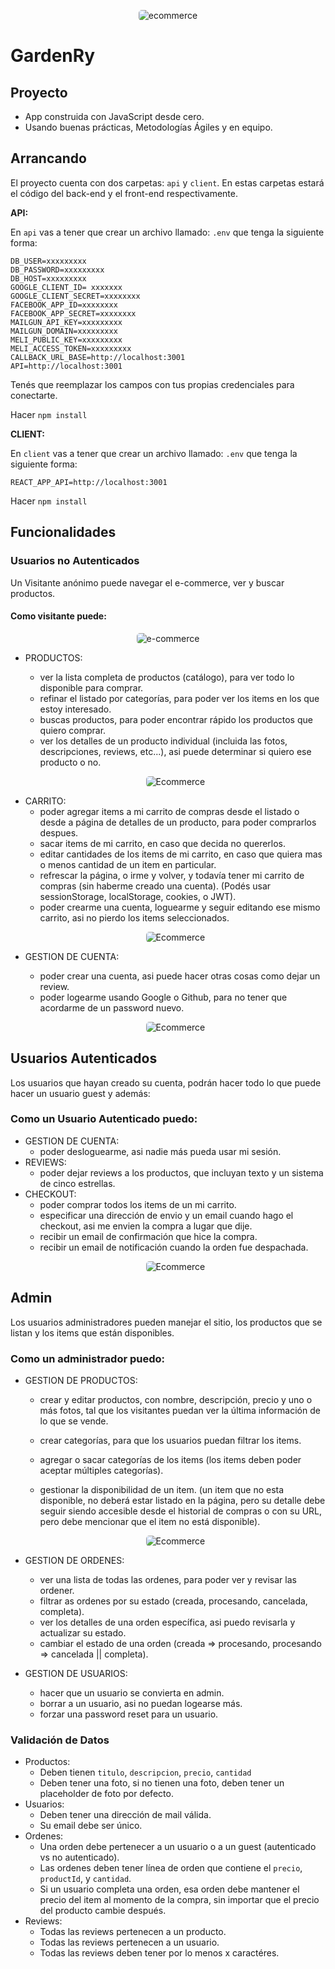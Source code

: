 <p align='center'>
    <img alt="ecommerce" style="border-radius:5px" src='./img/home.png' </img>
</p>

# GardenRy

## Proyecto

- App construida con JavaScript desde cero.
- Usando buenas prácticas,  Metodologías Ágiles y  en equipo.


## Arrancando

El proyecto cuenta con dos carpetas: `api` y `client`. En estas carpetas estará el código del back-end y el front-end respectivamente.


__API:__

En `api` vas a tener que crear un archivo llamado: `.env` que tenga la siguiente forma:

```
DB_USER=xxxxxxxxx
DB_PASSWORD=xxxxxxxxx
DB_HOST=xxxxxxxxx
GOOGLE_CLIENT_ID= xxxxxxx
GOOGLE_CLIENT_SECRET=xxxxxxxx
FACEBOOK_APP_ID=xxxxxxxx
FACEBOOK_APP_SECRET=xxxxxxxx
MAILGUN_API_KEY=xxxxxxxxx
MAILGUN_DOMAIN=xxxxxxxxx
MELI_PUBLIC_KEY=xxxxxxxxx
MELI_ACCESS_TOKEN=xxxxxxxxx
CALLBACK_URL_BASE=http://localhost:3001
API=http://localhost:3001
```
Tenés que reemplazar los campos con tus propias credenciales para conectarte. 

Hacer `npm install`

__CLIENT:__


En `client` vas a tener que crear un archivo llamado: `.env` que tenga la siguiente forma:

```
REACT_APP_API=http://localhost:3001
```

Hacer `npm install`


## Funcionalidades

### Usuarios no Autenticados

Un Visitante anónimo puede navegar el e-commerce, ver y buscar productos.

#### Como visitante puede:

<p align='center'>
    <img alt="e-commerce" style="border-radius:5px" src='./img/products.png' </img>
</p>

- PRODUCTOS:
    + ver la lista completa de productos (catálogo), para ver todo lo disponible para comprar.
    + refinar el listado por categorías, para poder ver los items en los que estoy interesado.
    + buscas productos, para poder encontrar rápido los productos que quiero comprar.
    + ver los detalles de un producto individual (incluida las fotos, descripciones, reviews, etc...), asi puede determinar si quiero ese producto o no.

    <p align='center'>
    <img alt="Ecommerce" style="border-radius:5px" src='./img/productDetail.png' </img>
</p>

- CARRITO:
    + poder agregar items a mi carrito de compras desde el listado o desde a página de detalles de un producto, para poder comprarlos despues.
    + sacar items de mi carrito, en caso que decida no quererlos.
    + editar cantidades de los items de mi carrito, en caso que quiera mas o menos cantidad de un item en particular.
    + refrescar la página, o irme y volver, y todavía tener mi carrito de compras (sin haberme creado una cuenta). (Podés usar sessionStorage, localStorage, cookies, o JWT).
    + poder crearme una cuenta, loguearme y seguir editando ese mismo carrito, asi no pierdo los items seleccionados.
    <p align='center'>
    <img alt="Ecommerce" style="border-radius:5px" src='./img/shopCart.png' </img>
</p>

- GESTION DE CUENTA:
    + poder crear una cuenta, asi puede hacer otras cosas como dejar un review.
    + poder logearme usando Google o Github, para no tener que acordarme de un password nuevo.

    <p align='center'>
    <img alt="Ecommerce" style="border-radius:5px" src='./img/register.png' </img>
</p>

## Usuarios Autenticados

Los usuarios que hayan creado su cuenta, podrán hacer todo lo que puede hacer un usuario guest y además:

### Como un Usuario Autenticado puedo:

- GESTION DE CUENTA:
    + poder desloguearme, asi nadie más pueda usar mi sesión.
- REVIEWS:
    + poder dejar reviews a los productos, que incluyan texto y un sistema de cinco estrellas.
- CHECKOUT:
    + poder comprar todos los items de un mi carrito.
    + especificar una dirección de envio y un email cuando hago el checkout, asi me envien la compra a lugar que dije.
    + recibir un email de confirmación que hice la compra.
    + recibir un email de notificación cuando la orden fue despachada.
    <p align='center'>
    <img alt="Ecommerce" style="border-radius:5px" src='./img/finish.png' </img>
</p>

## Admin

Los usuarios administradores pueden manejar el sitio, los productos que se listan y los items que están disponibles.

### Como un administrador puedo:

- GESTION DE PRODUCTOS:
    +  crear y editar productos, con nombre, descripción, precio y uno o más fotos, tal que los visitantes puedan ver la última información de lo que se vende.
    
    +  crear categorías, para que los usuarios puedan filtrar los items.
    +  agregar o sacar categorías de los items (los items deben poder aceptar múltiples categorías).
    + gestionar la disponibilidad de un item. (un item que no esta disponible, no deberá estar listado en la página, pero su detalle debe seguir siendo accesible desde el historial de compras o con su URL, pero debe mencionar que el item no está disponible).
    <p align='center'>
    <img alt="Ecommerce" style="border-radius:5px" src='./img/modal.png' </img>
</p>


- GESTION DE ORDENES:
    +  ver una lista de todas las ordenes, para poder ver y revisar las ordener.
    +  filtrar as ordenes por su estado (creada, procesando, cancelada, completa).
    + ver los detalles de una orden específica, asi puedo revisarla y actualizar su estado.
    +  cambiar el estado de una orden (creada => procesando, procesando => cancelada || completa).

- GESTION DE USUARIOS:
    +  hacer que un usuario se convierta en admin.
    + borrar a un usuario, asi no puedan logearse más.
    + forzar una password reset para un usuario.

### Validación de Datos

- Productos:
    + Deben tienen `titulo`, `descripcion`, `precio`, `cantidad`
    + Deben tener una foto, si no tienen una foto, deben tener un placeholder de foto por defecto.
- Usuarios:
    + Deben tener una dirección de mail válida.
    + Su email debe ser único.
- Ordenes:
    + Una orden debe pertenecer a un usuario o a un guest (autenticado vs no autenticado).
    + Las ordenes deben tener línea de orden que contiene el `precio`, `productId`, y `cantidad`.
    + Si un usuario completa una orden, esa orden debe mantener el precio del item al momento de la compra, sin importar que el precio del producto cambie después.
- Reviews:
    + Todas las reviews pertenecen a un producto.
    + Todas las reviews pertenecen a un usuario.
    + Todas las reviews deben tener por lo menos x caractéres.


